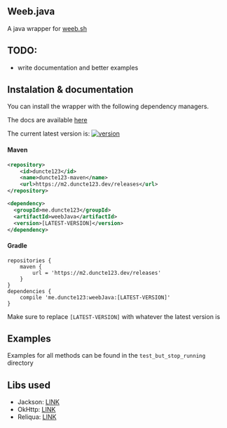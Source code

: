[version]: https://img.shields.io/maven-metadata/v?metadataUrl=https%3A%2F%2Fm2.duncte123.dev%2Freleases%2Fme%2Fduncte123%2FweebJava%2Fmaven-metadata.xml
[download]: https://m2.duncte123.dev/#/releases/me/duncte123/weebJava

## Weeb.java 
A java wrapper for [weeb.sh](https://weeb.sh/)

## TODO:
- write documentation and better examples

## Instalation & documentation
You can install the wrapper with the following dependency managers.

The docs are available <a href="https://jitpack.io/com/github/duncte123/weeb.java/master-SNAPSHOT/javadoc/" target="_blank">here</a>

The current latest version is: [ ![version][] ][download]

#### Maven
```XML
<repository>
    <id>duncte123</id>
    <name>duncte123-maven</name>
    <url>https://m2.duncte123.dev/releases</url>
</repository>

<dependency>
  <groupId>me.duncte123</groupId>
  <artifactId>weebJava</artifactId>
  <version>[LATEST-VERSION]</version>
</dependency>
```

#### Gradle
```GRADLE
repositories {
    maven {
        url = 'https://m2.duncte123.dev/releases'
    }
}
dependencies {
    compile 'me.duncte123:weebJava:[LATEST-VERSION]'
}
```
Make sure to replace `[LATEST-VERSION]` with whatever the latest version is


## Examples
Examples for all methods can be found in the `test_but_stop_running` directory

## Libs used
- Jackson: [LINK](https://github.com/FasterXML/jackson-databind)
- OkHttp: [LINK](https://github.com/square/okhttp)
- Reliqua: [LINK](https://github.com/duncte123/reliqua)
